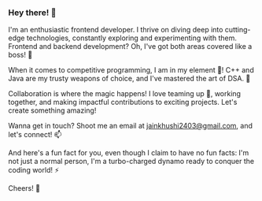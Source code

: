### Hey there! 👋 

I'm an enthusiastic frontend developer. I thrive on diving deep into cutting-edge technologies, constantly exploring and experimenting with them. Frontend and backend development? Oh, I've got both areas covered like a boss! 🔭

When it comes to competitive programming, I am in my element 🤠! C++ and Java are my trusty weapons of choice, and I've mastered the art of DSA. 💪

Collaboration is where the magic happens! I love teaming up 👯, working together, and making impactful contributions to exciting projects. Let's create something amazing!

Wanna get in touch? Shoot me an email at jainkhushi2403@gmail.com, and let's connect! 📫

And here's a fun fact for you, even though I claim to have no fun facts: I'm not just a normal person, I'm a turbo-charged dynamo ready to conquer the coding world! ⚡

Cheers! 🥂

<!-- 
https://www.webfx.com/tools/emoji-cheat-sheet/
https://docs.github.com/en/get-started/writing-on-github/getting-started-with-writing-and-formatting-on-github/basic-writing-and-formatting-syntax
-->
